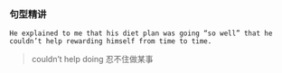 ### 句型精讲

`He explained to me that his diet plan was going “so well” that he couldn’t help rewarding himself from time to time.`

>couldn’t help doing 忍不住做某事